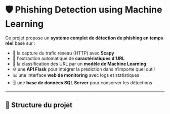 # 🛡️ Phishing Detection using Machine Learning

Ce projet propose un **système complet de détection de phishing en temps réel** basé sur :
- 🔎 la capture du trafic réseau (HTTP) avec **Scapy**
- 🧠 l'extraction automatique de **caractéristiques d'URL**
- 🤖 la classification des URL par un **modèle de Machine Learning**
- 🌐 une **API Flask** pour intégrer la prédiction dans n’importe quel outil
- 📊 une interface **web de monitoring** avec logs et statistiques
- 🗄️ une **base de données SQL Server** pour conserver les détections

---

## 📁 Structure du projet

